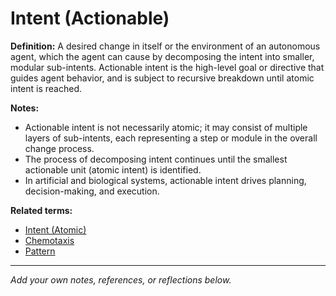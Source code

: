 # Intent (Actionable)

**Definition:**
A desired change in itself or the environment of an autonomous agent, which the agent can cause by decomposing the intent into smaller, modular sub-intents. Actionable intent is the high-level goal or directive that guides agent behavior, and is subject to recursive breakdown until atomic intent is reached.

**Notes:**
- Actionable intent is not necessarily atomic; it may consist of multiple layers of sub-intents, each representing a step or module in the overall change process.
- The process of decomposing intent continues until the smallest actionable unit (atomic intent) is identified.
- In artificial and biological systems, actionable intent drives planning, decision-making, and execution.

**Related terms:**
- [Intent (Atomic)](intent_atomic.md)
- [Chemotaxis](chemotaxis.md)
- [Pattern](pattern.md)

---
*Add your own notes, references, or reflections below.*
